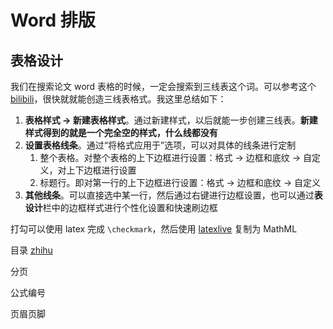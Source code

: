 # Word 排版

## 表格设计

我们在搜索论文 word 表格的时候，一定会搜索到三线表这个词。可以参考这个 [bilibili](https://www.bilibili.com/video/BV1Ub411N7ba/)，很快就就能创造三线表格式。我这里总结如下：

1. **表格样式 -> 新建表格样式**。通过新建样式，以后就能一步创建三线表。**新建样式得到的就是一个完全空的样式，什么线都没有**
2. **设置表格线条**。通过“将格式应用于”选项，可以对具体的线条进行定制
   1. 整个表格。对整个表格的上下边框进行设置：格式 -> 边框和底纹 -> 自定义，对上下边框进行设置
   2. 标题行。即对第一行的上下边框进行设置：格式 -> 边框和底纹 -> 自定义
3. **其他线条**。可以直接选中某一行，然后通过右键进行边框设置，也可以通过**表设计**栏中的边框样式进行个性化设置和快速刷边框

打勾可以使用 latex 完成 `\checkmark`，然后使用 [latexlive](https://latexlive.com/) 复制为 MathML 

目录 [zhihu](https://zhuanlan.zhihu.com/p/143649767)

分页

公式编号

页眉页脚


